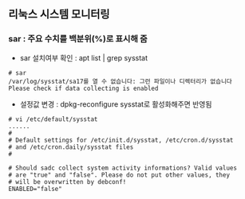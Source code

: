 ## 리눅스 시스템 모니터링
### sar : 주요 수치를 백분위(%)로 표시해 줌
- sar 설치여부 확인 : apt list | grep sysstat
~~~
# sar 
/var/log/sysstat/sa17를 열 수 없습니다: 그런 파일이나 디렉터리가 없습니다
Please check if data collecting is enabled
~~~
- 설정값 변경 : dpkg-reconfigure sysstat로 활성화해주면 반영됨
~~~
# vi /etc/default/sysstat
......
#
# Default settings for /etc/init.d/sysstat, /etc/cron.d/sysstat
# and /etc/cron.daily/sysstat files
#

# Should sadc collect system activity informations? Valid values
# are "true" and "false". Please do not put other values, they
# will be overwritten by debconf!
ENABLED="false"
~~~
